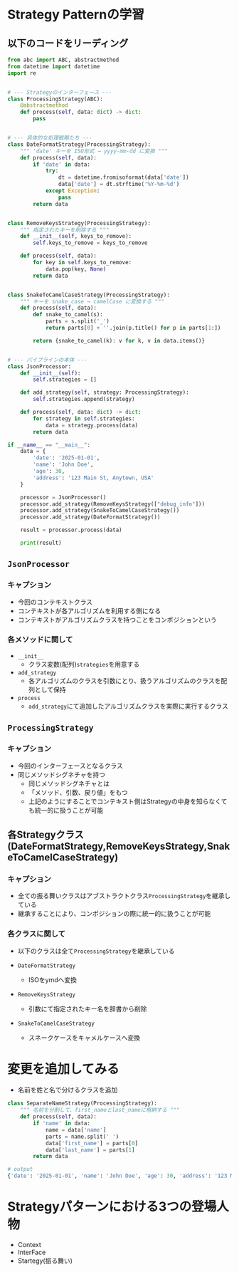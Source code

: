 # Strategy Patternの学習

## 以下のコードをリーディング

```python
from abc import ABC, abstractmethod
from datetime import datetime
import re


# --- Strategyのインターフェース ---
class ProcessingStrategy(ABC):
    @abstractmethod
    def process(self, data: dict) -> dict:
        pass


# --- 具体的な処理戦略たち ---
class DateFormatStrategy(ProcessingStrategy):
    """ 'date' キーを ISO形式 → yyyy-mm-dd に変換 """
    def process(self, data):
        if 'date' in data:
            try:
                dt = datetime.fromisoformat(data['date'])
                data['date'] = dt.strftime('%Y-%m-%d')
            except Exception:
                pass
        return data


class RemoveKeysStrategy(ProcessingStrategy):
    """ 指定されたキーを削除する """
    def __init__(self, keys_to_remove):
        self.keys_to_remove = keys_to_remove

    def process(self, data):
        for key in self.keys_to_remove:
            data.pop(key, None)
        return data


class SnakeToCamelCaseStrategy(ProcessingStrategy):
    """ キーを snake_case → camelCase に変換する """
    def process(self, data):
        def snake_to_camel(s):
            parts = s.split('_')
            return parts[0] + ''.join(p.title() for p in parts[1:])

        return {snake_to_camel(k): v for k, v in data.items()}


# --- パイプラインの本体 ---
class JsonProcessor:
    def __init__(self):
        self.strategies = []

    def add_strategy(self, strategy: ProcessingStrategy):
        self.strategies.append(strategy)

    def process(self, data: dict) -> dict:
        for strategy in self.strategies:
            data = strategy.process(data)
        return data

if __name__ == "__main__":
    data = {
        'date': '2025-01-01',
        'name': 'John Doe',
        'age': 30,
        'address': '123 Main St, Anytown, USA'
    }

    processor = JsonProcessor()
    processor.add_strategy(RemoveKeysStrategy(["debug_info"]))
    processor.add_strategy(SnakeToCamelCaseStrategy())
    processor.add_strategy(DateFormatStrategy())

    result = processor.process(data)

    print(result)
```

## `JsonProcessor`

### キャプション
- 今回のコンテキストクラス
- コンテキストが各アルゴリズムを利用する側になる
- コンテキストがアルゴリズムクラスを持つことをコンポジションという

### 各メソッドに関して
- `__init__`
  - クラス変数(配列)`strategies`を用意する
- `add_strategy`
  - 各アルゴリズムのクラスを引数にとり、扱うアルゴリズムのクラスを配列として保持
- `process`
  - `add_strategy`にて追加したアルゴリズムクラスを実際に実行するクラス

## `ProcessingStrategy`

### キャプション
- 今回のインターフェースとなるクラス
- 同じメソッドシグネチャを持つ
  - 同じメソッドシグネチャとは
  - 「メソッド、引数、戻り値」をもつ
  - 上記のようにすることでコンテキスト側はStrategyの中身を知らなくても統一的に扱うことが可能

## 各Strategyクラス(DateFormatStrategy,RemoveKeysStrategy,SnakeToCamelCaseStrategy)

### キャプション
- 全ての振る舞いクラスはアブストラクトクラス`ProcessingStrategy`を継承している
- 継承することにより、コンポジションの際に統一的に扱うことが可能

### 各クラスに関して
- 以下のクラスは全て`ProcessingStrategy`を継承している

- `DateFormatStrategy`
  - ISOをymdへ変換
- `RemoveKeysStrategy`
  - 引数にて指定されたキー名を辞書から削除
- `SnakeToCamelCaseStrategy`
  - スネークケースをキャメルケースへ変換

# 変更を追加してみる

- 名前を姓と名で分けるクラスを追加
```python
class SeparateNameStrategy(ProcessingStrategy):
    """ 名前を分割して、first_nameとlast_nameに格納する """
    def process(self, data):
        if 'name' in data:
            name = data['name']
            parts = name.split(' ')
            data['first_name'] = parts[0]
            data['last_name'] = parts[1]
        return data

# output
{'date': '2025-01-01', 'name': 'John Doe', 'age': 30, 'address': '123 Main St, Anytown, USA', 'first_name': 'John', 'last_name': 'Smith'}
```


# Strategyパターンにおける3つの登場人物
- Context
- InterFace
- Startegy(振る舞い)

